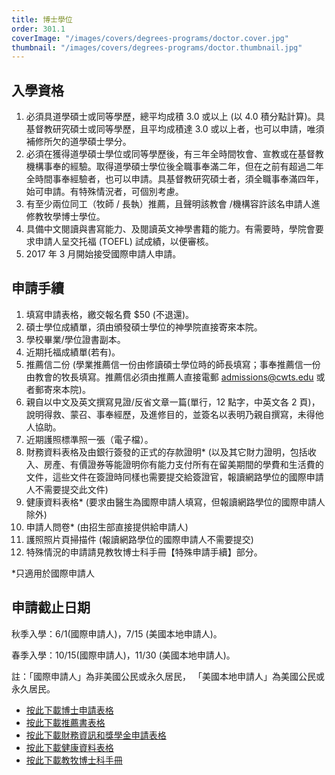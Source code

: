 ```yaml
---
title: 博士學位
order: 301.1
coverImage: "/images/covers/degrees-programs/doctor.cover.jpg"
thumbnail: "/images/covers/degrees-programs/doctor.thumbnail.jpg"
---
```


## 入學資格

1. 必須具道學碩士或同等學歷，總平均成積 3.0 或以上 (以 4.0 積分點計算)。具基督教研究碩士或同等學歷，且平均成積達 3.0 或以上者，也可以申請，唯須補修所欠的道學碩士學分。
2. 必須在獲得道學碩士學位或同等學歷後，有三年全時間牧會、宣教或在基督教機構事奉的經驗。取得道學碩士學位後全職事奉滿二年，但在之前有超過二年全時間事奉經驗者，也可以申請。具基督教研究碩士者，須全職事奉滿四年，始可申請。有特殊情況者，可個別考慮。
3. 有至少兩位同工（牧師 / 長執）推薦，且聲明該教會 /機構容許該名申請人進修教牧學博士學位。
4. 具備中文閱讀與書寫能力、及閱讀英文神學書籍的能力。有需要時，學院會要求申請人呈交托福 (TOEFL) 試成績，以便審核。
5. 2017 年 3 月開始接受國際申請人申請。

## 申請手續

1. 填寫申請表格，繳交報名費 $50 (不退還)。
2. 碩士學位成績單，須由頒發碩士學位的神學院直接寄來本院。
3. 學校畢業/學位證書副本。
4. 近期托福成績單(若有)。
5. 推薦信二份 (學業推薦信一份由修讀碩士學位時的師長填寫；事奉推薦信一份由教會的牧長填寫。推薦信必須由推薦人直接電郵 admissions@cwts.edu 或者郵寄來本院)。
6. 親自以中文及英文撰寫見證/反省文章一篇(單行，12 點字，中英文各 2 頁)，說明得救、蒙召、事奉經歷，及進修目的，並簽名以表明乃親自撰寫，未得他人協助。
7. 近期護照標準照一張（電子檔）。
8. 財務資料表格及由銀行簽發的正式的存款證明\* (以及其它財力證明，包括收入、房產、有價證券等能證明你有能力支付所有在留美期間的學費和生活費的文件，這些文件在簽證時同樣也需要提交給簽證官，報讀網路學位的國際申請人不需要提交此文件)
9. 健康資料表格\* (要求由醫生為國際申請人填寫，但報讀網路學位的國際申請人除外)
10. 申請人問卷\* (由招生部直接提供給申請人)
11. 護照照片頁掃描件 (報讀網路學位的國際申請人不需要提交)
12. 特殊情況的申請請見教牧博士科手冊【特殊申請手續】部分。

\*只適用於國際申請人

## 申請截止日期

秋季入學：6/1(國際申請人)，7/15 (美國本地申請人)。

春季入學：10/15(國際申請人)，11/30 (美國本地申請人)。

註：「國際申請人」為非美國公民或永久居民， 「美國本地申請人」為美國公民或永久居民。

- [按此下載博士申請表格](/docs/admissions/Application-Form-DMin_111422.pdf)
- [按此下載推薦書表格](/docs/admissions/Recommendation-Form2020Fall-revised.pdf)
- [按此下載財務資訊和獎學金申請表格](/docs/admissions/Scholarship-DMin-updated-03062024v4.pdf)
- [按此下載健康資料表格](/docs/admissions/Health-History-Form-revised.pdf)
- [按此下載教牧博士科手冊](/docs/admissions/DMin-Handbook-2020-2021-Chinese.pdf)